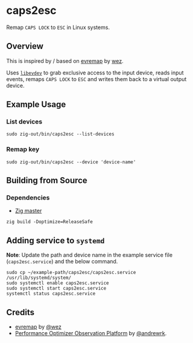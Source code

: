 # caps2esc

Remap `CAPS LOCK` to `ESC` in Linux systems.

## Overview

This is inspired by / based on [evremap][evremap] by [wez][wez].

Uses [`libevdev`][libevdev] to grab exclusive access to the input device, reads input events, remaps `CAPS LOCK` to `ESC` and writes them back to a virtual output device.

## Example Usage

### List devices

```shell
sudo zig-out/bin/caps2esc --list-devices
```

### Remap key

```shell
sudo zig-out/bin/caps2esc --device 'device-name'
```

## Building from Source

### Dependencies

-   [Zig master](https://ziglang.org/download/)

```shell
zig build -Doptimize=ReleaseSafe
```

## Adding service to `systemd`

**Note**: Update the path and device name in the example service file (`caps2esc.service`) and the below command.

```shell
sudo cp ~/example-path/caps2esc/caps2esc.service /usr/lib/systemd/system/
sudo systemctl enable caps2esc.service
sudo systemctl start caps2esc.service
systemctl status caps2esc.service
```

## Credits

-   [evremap][evremap] by [@wez][wez]
-   [Performance Optimizer Observation Platform][performance-optimizer-observation-platform] by [@andrewrk][andrew-kelley].

[wez]: https://github.com/wez/
[evremap]: https://github.com/wez/evremap/
[andrew-kelley]: https://github.com/andrewrk/
[performance-optimizer-observation-platform]: https://github.com/andrewrk/poop/
[libevdev]: https://www.freedesktop.org/wiki/Software/libevdev/
